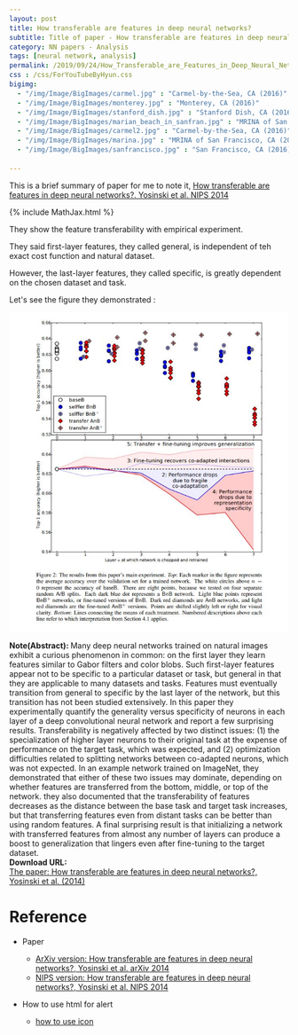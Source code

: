 ```yaml
---
layout: post
title: How transferable are features in deep neural networks?
subtitle: Title of paper - How transferable are features in deep neural networks?
category: NN papers - Analysis
tags: [neural network, analysis]
permalink: /2019/09/24/How_Transferable_are_Features_in_Deep_Neural_Networks/
css : /css/ForYouTubeByHyun.css
bigimg: 
  - "/img/Image/BigImages/carmel.jpg" : "Carmel-by-the-Sea, CA (2016)"
  - "/img/Image/BigImages/monterey.jpg" : "Monterey, CA (2016)"
  - "/img/Image/BigImages/stanford_dish.jpg" : "Stanford Dish, CA (2016)"
  - "/img/Image/BigImages/marian_beach_in_sanfran.jpg" : "MRINA of San Francisco, CA (2016)"
  - "/img/Image/BigImages/carmel2.jpg" : "Carmel-by-the-Sea, CA (2016)"
  - "/img/Image/BigImages/marina.jpg" : "MRINA of San Francisco, CA (2016)"
  - "/img/Image/BigImages/sanfrancisco.jpg" : "San Francisco, CA (2016)"
  
---
```


This is a brief summary of paper for me to note it, [How transferable are features in deep neural networks?. Yosinski et al. NIPS 2014](https://papers.nips.cc/paper/5347-how-transferable-are-features-in-deep-neural-networks)

{% include MathJax.html %}


They show the feature transferability with empirical experiment. 

They said first-layer features, they called general, is independent of teh exact cost function and natural dataset. 

However, the last-layer features, they called specific, is greatly dependent on the chosen dataset and task. 

Let's see the figure they demonstrated :


![Yosinski et al. (2014)](/img/Image/NaturalLanguageProcessing/NLPLabs/Paper_Investigation/Neural_Network/2019-09-24-How_Transferable_are_Features_in_Deep_Neural_Networks/how_transferable_are_features_in_deep_neural_networks.JPG)



<div class="alert alert-info" role="alert"><i class="fa fa-info-circle"></i> <b>Note(Abstract): </b>
Many deep neural networks trained on natural images exhibit a curious phenomenon in common: on the first layer they learn features similar to Gabor filters and color blobs. Such first-layer features appear not to be specific to a particular dataset or task, but general in that they are applicable to many datasets and tasks. Features must eventually transition from general to specific by the last layer of the network, but this transition has not been studied extensively. In this paper they experimentally quantify the generality versus specificity of neurons in each layer of a deep convolutional neural network and report a few surprising results. Transferability is negatively affected by two distinct issues: (1) the specialization of higher layer neurons to their original task at the expense of performance on the target task, which was expected, and (2) optimization difficulties related to splitting networks between co-adapted neurons, which was not expected. In an example network trained on ImageNet, they demonstrated that either of these two issues may dominate, depending on whether features are transferred from the bottom, middle, or top of the network. they also documented that the transferability of features decreases as the distance between the base task and target task increases, but that transferring features even from distant tasks can be better than using random features. A final surprising result is that initializing a network with transferred features from almost any number of layers can produce a boost to generalization that lingers even after fine-tuning to the target dataset.
</div>
    
<div class="alert alert-success" role="alert"><i class="fa fa-paperclip fa-lg"></i> <b>Download URL: </b><br>
  <a href="https://papers.nips.cc/paper/5347-how-transferable-are-features-in-deep-neural-networks">The paper: How transferable are features in deep neural networks?, Yosinski et al. (2014)</a>
</div>

# Reference 

- Paper 
  - [ArXiv version: How transferable are features in deep neural networks?, Yosinski et al. arXiv 2014](https://arxiv.org/abs/1411.1792)
  - [NIPS version: How transferable are features in deep neural networks?, Yosinski et al. NIPS 2014](https://papers.nips.cc/paper/5347-how-transferable-are-features-in-deep-neural-networks)
  
 
- How to use html for alert
  - [how to use icon](http://idratherbewriting.com/documentation-theme-jekyll/mydoc_icons.html)
